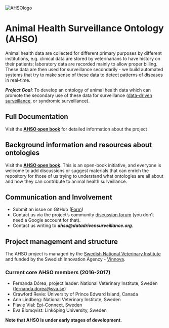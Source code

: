 ![AHSOlogo](http://datadrivensurveillance.org/wp-content/uploads/2017/01/ahso-300x201.jpg)
# Animal Health Surveillance Ontology (AHSO)

Animal health data are collected for different primary purposes by different institutions, e.g. clinical data are stored by veterinarians to have history on their patients; laboratory data are recorded mainly to allow proper billing. These data are then used for surveillance secondarily - we build automated systems that try to make sense of these data to detect patterns of diseases in real-time.
 
**_Project Goal_**: To develop an ontology of animal health data which can promote the secondary use of these data for surveillance ([data-driven surveillance](http://datadrivensurveillance.org), or syndromic surveillance). 


## Full Documentation
Visit the **[AHSO open book](https://nandadorea.gitbooks.io/ahso/content/)** for detailed information about the project

## Background information and resources about ontologies
Visit the **[AHSO open book](https://nandadorea.gitbooks.io/ahso/content/)**. This is an open-book initiative, and everyone is welcome to add discussions or suggest materials that can enrich the repository for those of us trying to understand what ontologies are all about and how they can contribute to animal health surveillance. 

## Communication and Involvement
* Submit an issue on GitHub ([Form](https://github.com/SVA-SE/AHSO/issues/new))
* Contact us via the project’s community [discussion forum](https://groups.google.com/forum/#!forum/ahsontology) (you don't need a Google account for that). 
* Contact us writing to **_ahso@datadrivensurveillance.org_**. 

## Project management and structure
The AHSO project is managed by the [Swedish National Veterinary Institute](http://www.sva.se) and funded by the Swedish Innovation Agency - [Vinnova](http://www.vinnova.se/en/).

### Current core AHSO members (2016-2017)
* Fernanda Dórea, project leader: National Veterinary Institute, Sweden (fernanda.dorea@sva.se)
* Crawford Revie: University of Prince Edward Island, Canada
* Ann Lindberg: National Veterinary Institute, Sweden
* Flavie Vial: Epi-Connect, Sweden
* Eva Blomqvist: Linköping University, Sweden


**Note that AHSO is under early stages of development.**



